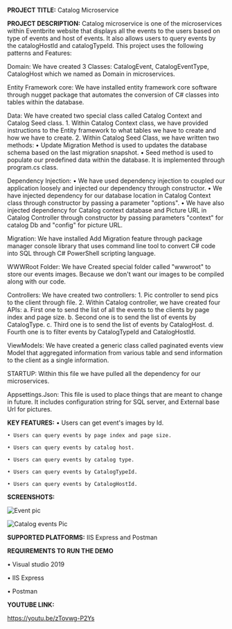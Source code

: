 **PROJECT TITLE:**  Catalog  Microservice

**PROJECT DESCRIPTION:**
Catalog microservice is one of the microservices within Eventbrite website that displays all the events  to the users based on type of events and host of events. It also allows users to query events by the catalogHostId and catalogTypeId. This project uses the following patterns and Features:

Domain:
We have created 3 Classes: CatalogEvent, CatalogEventType, CatalogHost which we named as Domain in microservices.

Entity Framework core:
We have installed entity framework core software through nugget package that automates the conversion of  C# classes into tables within the database.

Data:
We have created two special class called Catalog Context and Catalog Seed class.
	1. Within Catalog Context class, we have provided instructions to the Entity framework to what tables we have to create and how we have to create.
	2. Within Catalog Seed Class, we have written two methods:
	• Update Migration Method  is used to updates the database schema based on the last migration snapshot.
	• Seed method is used to populate our predefined data within the database. It is implemented through program.cs class.
	
Dependency Injection:
	•  We have used dependency injection to coupled our application loosely and injected our dependency through constructor. 
	• We have injected dependency for our database location in Catalog Context class through constructor by passing a parameter "options".
	• We have also injected dependency for  Catalog context database and Picture URL in Catalog Controller through constructor by passing parameters "context" for catalog Db and "config" for picture URL.

Migration:
We have installed  Add Migration feature through package manager console library  that uses command line tool  to convert C# code into SQL through  C# PowerShell scripting language.

WWWRoot Folder:
We have Created special folder called "wwwroot" to store our events images. Because we don't want our images to be compiled along with our code.

Controllers:
We have created two controllers:
	1. Pic controller to send pics to the client through file.
	2. Within Catalog controller, we have created four APIs:
		a. First one  to send the list of all the events to the clients by page index and page size.
		b. Second one is to  send  the list of events by CatalogType.
		c. Third one is to send the list of events by CatalogHost.
		d. Fourth one is to filter events by CatalogTypeId and CatalogHostId.
		
ViewModels:
We have created a generic class called paginated events view Model that aggregated information from various table and send information to the client as a single information. 

STARTUP:
Within this file we have pulled all the dependency for our microservices.

Appsettings.Json:
This file is used to place  things  that are meant to change in future. It includes configuration string for SQL server, and External base Url for pictures.

**KEY FEATURES:**
	• Users can get event's images by Id.
	
	• Users can query events by page index and page size.
	
	• Users can query events by catalog host.
	
	• Users can query events by catalog type.
	
	• Users can query events by CatalogTypeId.
	
	• Users can query events by CatalogHostId.
	

**SCREENSHOTS:**

![Event pic](https://github.com/sonali-mhihim/EventBritesOnContainers/blob/master/EventCatalogAPI/Docs/Screenshots/Eventpic.png)

![Catalog events Pic](https://github.com/sonali-mhihim/EventBritesOnContainers/blob/master/EventCatalogAPI/Docs/Screenshots/Catalogeventspic.png)


**SUPPORTED PLATFORMS:** IIS Express and Postman

**REQUIREMENTS TO RUN THE DEMO**

•  Visual studio 2019

•  IIS Express

•  Postman
  
**YOUTUBE LINK:**

https://youtu.be/zTovwg-P2Ys


 






